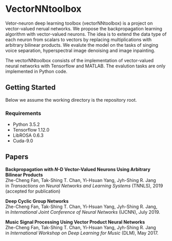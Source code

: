 # VectorNNtoolbox
Vetor-neuron deep learning toolbox (vectorNNtoolbox) is a project on vector-valued nerual networks. We propose the backpropagation learning algorithm with vector-valued neurons. The idea is to extend the data type of each neuron from scalars to vectors by replacing multiplications with arbitrary bilinear products. We evalute the model on the tasks of singing voice separation, hyperspectral image denoising and image inpainting.

The vectorNNtoolbox consists of the implementation of vector-valued neural networks with Tensorflow and MATLAB. The evalution tasks are only implemented in Python code.

## Getting Started
Below we assume the working directory is the repository root.

### Requirements
- Python 3.5.2
- Tensorflow 1.12.0
- LibROSA 0.6.3
- Cuda-9.0

## Papers

**Backpropagation with *N*-D Vector-Valued Neurons Using Arbitrary Bilinear Products**  
Zhe-Cheng Fan, Tak-Shing T. Chan, Yi-Hsuan Yang, Jyh-Shing R. Jang  
in *Transactions on Neural Networks and Learning Systems* (TNNLS), 2019 (accepted for publication)  

**Deep Cyclic Group Networks**  
Zhe-Cheng Fan, Tak-Shing T. Chan, Yi-Hsuan Yang, Jyh-Shing R. Jang,  
in *International Joint Conference of Neural Networks* (IJCNN), July 2019.  

**Music Signal Processing Using Vector Product Neural Networks**  
Zhe-Cheng Fan, Tak-Shing T. Chan, Yi-Hsuan Yang, Jyh-Shing R. Jang  
in *International Workshop on Deep Learning for Music* (DLM), May 2017.  
